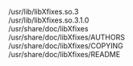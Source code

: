 /usr/lib/libXfixes.so.3  
/usr/lib/libXfixes.so.3.1.0  
/usr/share/doc/libXfixes  
/usr/share/doc/libXfixes/AUTHORS  
/usr/share/doc/libXfixes/COPYING  
/usr/share/doc/libXfixes/README  

